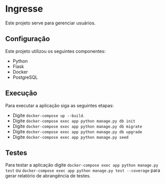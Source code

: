 # Ingresse

Este projeto serve para gerenciar usuários.

## Configuração

Este projeto utilizou os seguintes componentes:

- Python
- Flask
- Docker
- PostgreSQL

## Execução

Para executar a aplicação siga as seguintes etapas:

- Digite `docker-compose up --build`.
- Digite `docker-compose exec app python manage.py db init`
- Digite `docker-compose exec app python manage.py db migrate`
- Digite `docker-compose exec app python manage.py db upgrade`
- Digite `docker-compose exec app python manage.py seed`

## Testes

Para testar a aplicação digite `docker-compose exec app python manage.py test` ou
`docker-compose exec app python manage.py test --coverage` para gerar relatório de abrangência
de testes.
